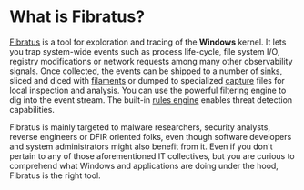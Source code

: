 # What is Fibratus?

[Fibratus](https://github.com/rabbitstack/fibratus) is a tool for exploration and tracing of the **Windows** kernel. It lets you trap system-wide events such as process life-cycle, file system I/O, registry modifications or network requests among many other observability signals. Once collected, the events can be shipped to a number of [sinks](/outputs/introduction), sliced and diced with [filaments](/filaments/introduction) or dumped to specialized [capture](/captures/introduction) files for local inspection and analysis. You can use the powerful filtering engine to dig into the event stream. The built-in [rules engine](https://www.fibratus.io/#/filters/rules) enables threat detection capabilities.

Fibratus is mainly targeted to malware researchers, security analysts, reverse engineers or DFIR oriented folks, even though software developers and system administrators might also benefit from it. Even if you don't pertain to any of those aforementioned IT collectives, but you are curious to comprehend what Windows and applications are doing under the hood, Fibratus is the right tool.
